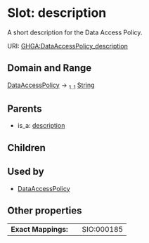 
# Slot: description


A short description for the Data Access Policy.

URI: [GHGA:DataAccessPolicy_description](https://w3id.org/GHGA/DataAccessPolicy_description)


## Domain and Range

[DataAccessPolicy](DataAccessPolicy.md) &#8594;  <sub>1..1</sub> [String](types/String.md)

## Parents

 *  is_a: [description](description.md)

## Children


## Used by

 * [DataAccessPolicy](DataAccessPolicy.md)

## Other properties

|  |  |  |
| --- | --- | --- |
| **Exact Mappings:** | | SIO:000185 |

